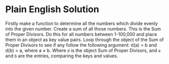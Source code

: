# Plain English Solution
Firstly make a function to determine all the numbers which divide evenly into the given number. Create a sum of all those numbers. This is the Sum of Proper Divisors.
Do this for all numbers between 1-100,000 and place them in an object as key value pairs. Loop through the object of the Sum of Proper Divisors to see if any follow the following argument: d(a) = b and d(b) = a, where a ≠ b. Where `d` is the object Sum of Proper Divisors, and `a` and `b` are the entries, comparing the keys and values.
